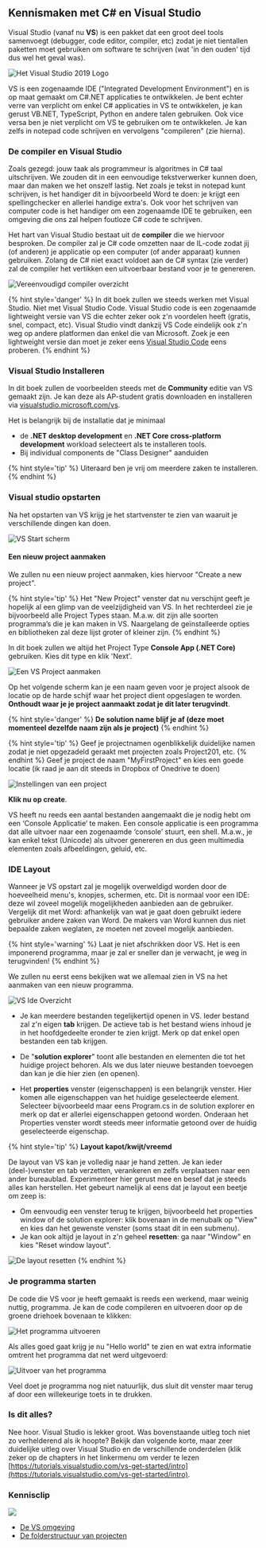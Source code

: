 ## Kennismaken met C# en Visual Studio

Visual Studio (vanaf nu **VS**) is een pakket dat een groot deel tools samenvoegt (debugger, code editor, compiler, etc) zodat je niet tientallen paketten moet gebruiken om software te schrijven (wat 'in den ouden' tijd dus wel het geval was).

<!--- {height:10%} --->
![Het Visual Studio 2019 Logo](../assets/0_intro/vslogo.png)

VS is een zogenaamde IDE ("Integrated Development Environment") en is op maat gemaakt om C#.NET applicaties te ontwikkelen. Je bent echter verre van verplicht om enkel C# applicaties in VS te ontwikkelen, je kan gerust VB.NET, TypeScript, Python en andere talen gebruiken. Ook vice versa ben je niet verplicht om VS te gebruiken om te ontwikkelen. Je kan zelfs in notepad code schrijven en vervolgens "compileren" (zie hierna).

### De compiler en Visual Studio

Zoals gezegd: jouw taak als programmeur is algoritmes in C# taal uitschrijven. We zouden dit in een eenvoudige tekstverwerker kunnen doen, maar dan maken we het onszelf lastig. Net zoals je tekst in notepad kunt schrijven, is het handiger dit in bijvoorbeeld Word te doen: je krijgt een spellingchecker en allerlei handige extra's. Ook voor het schrijven van computer code is het handiger om een zogenaamde IDE te gebruiken, een omgeving die ons zal helpen foutloze C# code te schrijven.

Het hart van Visual Studio bestaat uit de **compiler** die we hiervoor besproken. De compiler zal je C# code omzetten naar de IL-code zodat jij (of anderen) je applicatie op een computer (of ander apparaat) kunnen gebruiken. Zolang de C# niet exact voldoet aan de C# syntax (zie verder) zal de compiler het vertikken een uitvoerbaar bestand voor je te genereren. 

![Vereenvoudigd compiler overzicht](../assets/0_intro/compilereenvoudig.png)

{% hint style='danger' %} 
In dit boek zullen we steeds werken met Visual Studio. Niet met Visual Studio Code. Visual Studio code is een zogenaamde lightweight versie van VS die echter zeker ook z'n voordelen heeft (gratis, snel, compact, etc). Visual Studio vindt dankzij VS Code eindelijk ook z'n weg op andere platformen dan enkel die van Microsoft. Zoek je een lightweight versie dan moet je zeker eens [Visual Studio Code](https://code.visualstudio.com/) eens proberen.
{% endhint %}

### Visual Studio Installeren

In dit boek zullen de voorbeelden steeds met de **Community** editie van VS gemaakt zijn. Je kan deze als AP-student gratis downloaden en installeren  via [visualstudio.microsoft.com/vs](https://visualstudio.microsoft.com/vs/).

Het is belangrijk bij de installatie dat je minimaal 
* de **.NET desktop development** en **.NET Core cross-platform development**  workload selecteert als te installeren tools. 
* Bij individual components de "Class Designer" aanduiden

{% hint style='tip' %}
Uiteraard ben je vrij om meerdere zaken te installeren.
{% endhint %}

### Visual studio opstarten

Na het opstarten van VS krijg je het startvenster te zien van waaruit je verschillende dingen kan doen.

<!--- {height830%} --->
![VS Start scherm](../assets/0_intro/vsstart.png)

#### Een nieuw project aanmaken

We zullen nu een nieuw project aanmaken, kies hiervoor "Create a new project".


{% hint style='tip' %}
Het "New Project" venster dat nu verschijnt geeft je hopelijk al een glimp van de veelzijdigheid van VS. In het rechterdeel zie je bijvoorbeeld alle Project Types staan. M.a.w. dit zijn alle soorten programma’s die je kan maken in VS. Naargelang de geïnstalleerde opties en bibliotheken zal deze lijst groter of kleiner zijn.
{% endhint %}

In dit boek zullen we altijd het  Project Type  **Console App (.NET Core)** gebruiken. Kies dit type en klik 'Next'.

![Een VS Project aanmaken](../assets/0_intro/vsproject.png)

 Op het volgende scherm kan je een naam geven voor je project alsook de locatie op de harde schijf waar het project dient opgeslagen te worden. **Onthoudt waar je je project aanmaakt zodat je dit later terugvindt**.

{% hint style='danger' %}
**De solution name blijf je af (deze moet momenteel dezelfde naam zijn als je project)**
{% endhint %}

{% hint style='tip' %}
Geef je projectnamen ogenblikkelijk duidelijke namen zodat je niet opgezadeld geraakt met projecten zoals Project201, etc.
{% endhint %}
Geef je project de naam "MyFirstProject" en kies een goede locatie (ik raad je aan dit steeds in Dropbox of Onedrive te doen)

![Instellingen van een project](../assets/0_intro/vsprojectname.PNG)

**Klik nu op create**.

VS heeft nu reeds een aantal bestanden aangemaakt die je nodig hebt om een ‘Console Applicatie’ te maken. 
Een console applicatie is een programma dat alle uitvoer naar een zogenaamde ‘console’ stuurt, een shell. M.a.w., je kan enkel tekst (Unicode) als uitvoer genereren en dus geen multimedia elementen zoals afbeeldingen, geluid, etc.

### IDE Layout

Wanneer je VS opstart zal je mogelijk overweldigd worden door de hoeveelheid menu's, knopjes, schermen, etc. Dit is normaal voor een IDE: deze wil zoveel mogelijk mogelijkheden aanbieden aan de gebruiker. Vergelijk dit met Word: afhankelijk van wat je gaat doen gebruikt iedere gebruiker andere zaken van Word. De makers van Word kunnen dus niet bepaalde zaken weglaten, ze moeten net zoveel mogelijk aanbieden.

{% hint style='warning' %}
Laat je niet afschrikken door VS. Het is een imponerend programma, maar je zal er sneller dan je verwacht, je weg in terugvinden!
{% endhint %}

We zullen nu eerst eens bekijken wat we allemaal zien in VS na het aanmaken van een nieuw programma.

![VS Ide Overzicht](../assets/0_intro/vside.png)

* Je kan meerdere bestanden tegelijkertijd openen in VS. Ieder bestand zal z'n eigen **tab** krijgen. De actieve tab is het bestand wiens inhoud je in het hoofdgedeelte eronder te zien krijgt. Merk op dat enkel open bestanden een tab krijgen.

* De "**solution explorer**" toont alle bestanden en elementen die tot het huidige project behoren. Als we dus later nieuwe bestanden toevoegen dan kan je die hier zien (en openen).

* Het **properties** venster (eigenschappen) is een belangrijk venster. Hier komen alle eigenschappen van het huidige geselecteerde element. Selecteer bijvoorbeeld maar eens Program.cs in de solution explorer en merk op dat er allerlei eigenschappen getoond worden. Onderaan het Properties venster wordt steeds meer informatie getoond over de huidig geselecteerde eigenschap.

{% hint style='tip' %}
**Layout kapot/kwijt/vreemd**

De layout van VS kan je volledig naar je hand zetten. Je kan ieder (deel-)venster en tab verzetten, verankeren en zelfs verplaatsen naar een ander bureaublad. Experimenteer hier gerust mee en besef dat je steeds alles kan herstellen. Het gebeurt namelijk al eens dat je layout een beetje om zeep is:

* Om eenvoudig een venster terug te krijgen, bijvoorbeeld het properties window of de solution explorer: klik bovenaan in de menubalk op "View" en kies dan het gewenste venster (soms staat dit in een submenu).
* Je kan ook altijd je layout in z'n geheel **resetten**: ga naar "Window" en kies "Reset window layout".


<!--- {width:40%} --->
![De layout resetten](../assets/0_intro/vsreset.png)
{% endhint %}

### Je programma starten

De code die VS voor je heeft gemaakt is reeds een werkend, maar weinig nuttig, programma. Je kan de code compileren en uitvoeren door op de groene driehoek bovenaan te klikken:

![Het programma uitvoeren](../assets/0_intro/startprogram.PNG)

Als alles goed gaat krijg je nu "Hello world" te zien en wat extra informatie omtrent het programma dat net werd uitgevoerd:

![Uitvoer van het programma](../assets/0_intro/vscmd.png)

Veel doet je programma nog niet natuurlijk, dus sluit dit venster maar terug af door een willekeurige toets in te drukken.

### Is dit alles?

Nee hoor. Visual Studio is lekker groot. Was bovenstaande uitleg toch niet zo verhelderend als ik hoopte? Bekijk dan volgende korte, maar zeer duidelijke uitleg over Visual Studio en de verschillende onderdelen (klik zeker op de chapters in het linkermenu om verder te lezen [https://tutorials.visualstudio.com/vs-get-started/intro](https://tutorials.visualstudio.com/vs-get-started/intro).

<!---NOBOOKSTART--->

### Kennisclip
![](../assets/infoclip.png)
* [De VS omgeving](https://ap.cloud.panopto.eu/Panopto/Pages/Viewer.aspx?id=7f6e9867-6b45-4c98-9255-aacd00880111)
* [De folderstructuur van projecten](https://ap.cloud.panopto.eu/Panopto/Pages/Viewer.aspx?id=f021b918-db11-43e4-93bf-a969006a6868)

<!---NOBOOKEND--->
